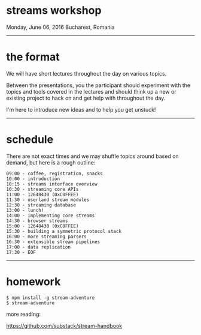 # streams workshop

Monday, June 06, 2016
Bucharest, Romania

---
# the format

We will have short lectures throughout the day on
various topics.

Between the presentations, you the participant should
experiment with the topics and tools covered in the
lectures and should think up a new or existing project
to hack on and get help with throughout the day.

I'm here to introduce new ideas and to help you get
unstuck!

---
# schedule

There are not exact times and we may shuffle topics around
based on demand, but here is a rough outline:

```
09:00 - coffee, registration, snacks
10:00 - introduction
10:15 - streams interface overview
10:30 - streaming core APIs
11:00 - 12648430 (0xC0FFEE)
11:30 - userland stream modules
12:30 - streaming database
13:00 - lunch!
14:00 - implementing core streams
14:30 - browser streams
15:00 - 12648430 (0xC0FFEE)
15:30 - building a symmetric protocol stack
16:00 - more streaming parsers
16:30 - extensible stream pipelines
17:00 - data replication
17:30 - EOF
```

---
# homework

```
$ npm install -g stream-adventure
$ stream-adventure
```

more reading:

https://github.com/substack/stream-handbook
